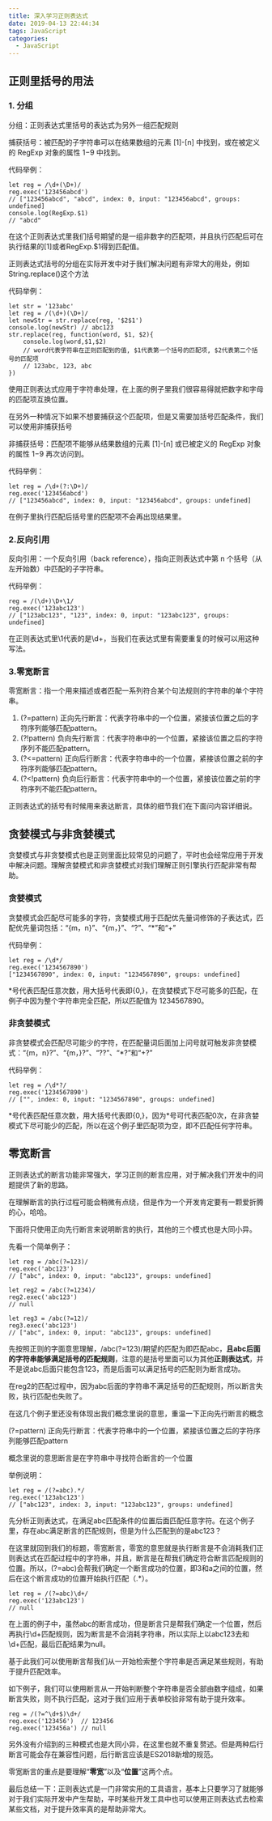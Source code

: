 ```yaml
---
title: 深入学习正则表达式
date: 2019-04-13 22:44:34
tags: JavaScript
categories:
  - JavaScript
---
```

## 正则里括号的用法

### 1. 分组

分组：正则表达式里括号的表达式为另外一组匹配规则

捕获括号：被匹配的子字符串可以在结果数组的元素 [1]-[n] 中找到，或在被定义的 RegExp 对象的属性 $1-$9 中找到。

代码举例：

```
let reg = /\d+(\D+)/
reg.exec('123456abcd')
// ["123456abcd", "abcd", index: 0, input: "123456abcd", groups: undefined]
console.log(RegExp.$1)
// "abcd"
```

在这个正则表达式里我们括号期望的是一组非数字的匹配项，并且执行匹配后可在执行结果的[1]或者RegExp.$1得到匹配值。

正则表达式括号的分组在实际开发中对于我们解决问题有非常大的用处，例如String.replace()这个方法

代码举例：

```
let str = '123abc'
let reg = /(\d+)(\D+)/
let newStr = str.replace(reg, '$2$1')
console.log(newStr) // abc123
str.replace(reg, function(word, $1, $2){
	console.log(word,$1,$2)
	// word代表字符串在正则匹配到的值, $1代表第一个括号的匹配项, $2代表第二个括号的匹配项
	// 123abc, 123, abc
})
```

使用正则表达式应用于字符串处理，在上面的例子里我们很容易得就把数字和字母的匹配项互换位置。

在另外一种情况下如果不想要捕获这个匹配项，但是又需要加括号匹配条件，我们可以使用非捕获括号

非捕获括号：匹配项不能够从结果数组的元素 [1]-[n] 或已被定义的 RegExp 对象的属性 $1-$9 再次访问到。

代码举例：

```
let reg = /\d+(?:\D+)/
reg.exec('123456abcd')
// ["123456abcd", index: 0, input: "123456abcd", groups: undefined]
```

在例子里执行匹配后括号里的匹配项不会再出现结果里。

### 2.反向引用

反向引用：一个反向引用（back reference），指向正则表达式中第 n 个括号（从左开始数）中匹配的子字符串。

代码举例：

```
reg = /(\d+)\D+\1/
reg.exec('123abc123')
// ["123abc123", "123", index: 0, input: "123abc123", groups: undefined]
```

在正则表达式里\1代表的是\d+，当我们在表达式里有需要重复的时候可以用这种写法。

### 3.零宽断言

零宽断言：指一个用来描述或者匹配一系列符合某个句法规则的字符串的单个字符串。

1. (?=pattern) 正向先行断言：代表字符串中的一个位置，紧接该位置之后的字符序列能够匹配pattern。
2. (?!pattern) 负向先行断言：代表字符串中的一个位置，紧接该位置之后的字符序列不能匹配pattern。
3. (?<=pattern) 正向后行断言：代表字符串中的一个位置，紧接该位置之前的字符序列能够匹配pattern。
4. (?<!pattern) 负向后行断言：代表字符串中的一个位置，紧接该位置之前的字符序列不能匹配pattern。

正则表达式的括号有时候用来表达断言，具体的细节我们在下面问内容详细说。

## 贪婪模式与非贪婪模式

贪婪模式与非贪婪模式也是正则里面比较常见的问题了，平时也会经常应用于开发中解决问题。理解贪婪模式和非贪婪模式对我们理解正则引擎执行匹配非常有帮助。

### 贪婪模式

贪婪模式会匹配尽可能多的字符，贪婪模式用于匹配优先量词修饰的子表达式，匹配优先量词包括：“{m，n}”、“{m，}”、“?”、“*”和“+”

代码举例：

```
let reg = /\d*/
reg.exec('1234567890')
["1234567890", index: 0, input: "1234567890", groups: undefined]
```

\*号代表匹配任意次数，用大括号代表即{0,}，在贪婪模式下尽可能多的匹配，在例子中因为整个字符串完全匹配，所以匹配值为 1234567890。

### 非贪婪模式

非贪婪模式会匹配尽可能少的字符，在匹配量词后面加上问号就可触发非贪婪模式：“{m，n}?”、“{m，}?”、“??”、“*?”和“+?”

代码举例：

```
let reg = /\d*?/
reg.exec('1234567890')
// ["", index: 0, input: "1234567890", groups: undefined]
```

\*号代表匹配任意次数，用大括号代表即{0,}，因为\*号可代表匹配0次，在非贪婪模式下尽可能少的匹配，所以在这个例子里匹配项为空，即不匹配任何字符串。

## 零宽断言

正则表达式的断言功能非常强大，学习正则的断言应用，对于解决我们开发中的问题提供了新的思路。

在理解断言的执行过程可能会稍微有点绕，但是作为一个开发肯定要有一颗爱折腾的心，哈哈。

下面将只使用正向先行断言来说明断言的执行，其他的三个模式也是大同小异。

先看一个简单例子：

```
let reg = /abc(?=123)/
reg.exec('abc123')
// ["abc", index: 0, input: "abc123", groups: undefined]

let reg2 = /abc(?=1234)/
reg2.exec('abc123')
// null

let reg3 = /abc(?=12)/
reg3.exec('abc123')
// ["abc", index: 0, input: "abc123", groups: undefined]
```

先按照正则的字面意思理解，/abc(?=123)/期望的匹配为即匹配abc，**且abc后面的字符串能够满足括号的匹配规则**，注意的是括号里面可以为其他**正则表达式**，并不是说abc后面只能包含123，而是后面可以满足括号的匹配则为断言成功。

在reg2的匹配过程中，因为abc后面的字符串不满足括号的匹配规则，所以断言失败，执行匹配也失败了。

在这几个例子里还没有体现出我们概念里说的意思，重温一下正向先行断言的概念

(?=pattern) 正向先行断言：代表字符串中的一个位置，紧接该位置之后的字符序列能够匹配pattern

概念里说的意思断言是在字符串中寻找符合断言的一个位置

举例说明：

```
let reg = /(?=abc).*/
reg.exec('123abc123')
// ["abc123", index: 3, input: "123abc123", groups: undefined]
```

先分析正则表达式，在满足abc匹配条件的位置后面匹配任意字符。在这个例子里，存在abc满足断言的匹配规则，但是为什么匹配到的是abc123？

在这里就回到我们的标题，零宽断言，零宽的意思就是执行断言是不会消耗我们正则表达式在匹配过程中的字符串，并且，断言是在帮我们确定符合断言匹配规则的位置。所以，(?=abc)会帮我们确定一个断言成功的位置，即3和a之间的位置，然后在这个断言成功的位置开始执行匹配（.*）。

```
let reg = /(?=abc)\d+/
reg.exec('123abc123')
// null
```

在上面的例子中，虽然abc的断言成功，但是断言只是帮我们确定一个位置，然后再执行\d+匹配规则，因为断言是不会消耗字符串，所以实际上以abc123去和\d+匹配，最后匹配结果为null。

基于此我们可以使用断言帮我们从一开始检索整个字符串是否满足某些规则，有助于提升匹配效率。

如下例子，我们可以使用断言从一开始判断整个字符串是否全部由数字组成，如果断言失败，则不执行匹配，这对于我们应用于表单校验非常有助于提升效率。

```
reg = /(?=^\d+$)\d+/
reg.exec('123456')  // 123456
reg.exec('123456a') // null
```

另外没有介绍到的三种模式也是大同小异，在这里也就不重复赘述。但是两种后行断言可能会存在兼容性问题，后行断言应该是ES2018新增的规范。

零宽断言的重点是要理解“**零宽**”以及“**位置**”这两个点。

最后总结一下：正则表达式是一门非常实用的工具语言，基本上只要学习了就能够对于我们实际开发中产生帮助，平时某些开发工具中也可以使用正则表达式去检索某些文档，对于提升效率真的是帮助非常大。
